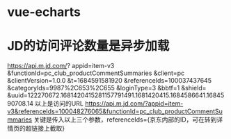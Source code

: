 # vue-echarts
 
# JD的访问评论数量是异步加载
https://api.m.jd.com/?
appid=item-v3
&functionId=pc_club_productCommentSummaries
&client=pc
&clientVersion=1.0.0
&t=1684591581920
&referenceIds=100037437645
&categoryIds=9987%2C653%2C655
&loginType=3
&bbtf=1
&shield=
&uuid=122270672.1681420415281157791491.1681420415.1684586641.1684590708.14
以上是访问的URL
https://api.m.jd.com/?appid=item-v3&referenceIds=100048276065&functionId=pc_club_productCommentSummaries
关键是传入以上三个参数，referenceIds={京东内部的ID，可在转到详情页的超链接上截取}